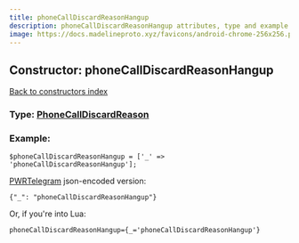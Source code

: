 ```yaml
---
title: phoneCallDiscardReasonHangup
description: phoneCallDiscardReasonHangup attributes, type and example
image: https://docs.madelineproto.xyz/favicons/android-chrome-256x256.png
---
```

## Constructor: phoneCallDiscardReasonHangup  
[Back to constructors index](index.md)






### Type: [PhoneCallDiscardReason](../types/PhoneCallDiscardReason.md)


### Example:

```
$phoneCallDiscardReasonHangup = ['_' => 'phoneCallDiscardReasonHangup'];
```  

[PWRTelegram](https://pwrtelegram.xyz) json-encoded version:

```
{"_": "phoneCallDiscardReasonHangup"}
```


Or, if you're into Lua:  


```
phoneCallDiscardReasonHangup={_='phoneCallDiscardReasonHangup'}

```


